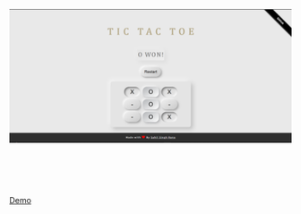 <h1 align="center">
	<br>
	<br>
	<img  src="media/TicTacToeVanillaSS.png" alt="TicTacToeVanilla">
	<br>
	<br>
	<br>
</h1>

[Demo](https://sahilsinghrana.github.io/tictactoevanilla/)
